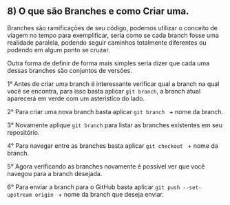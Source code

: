## 8) O que são Branches e como Criar uma.

Branches são ramificações de seu código, podemos utilizar o conceito de viagem no tempo para exemplificar, seria como se cada branch fosse uma realidade paralela, podendo seguir caminhos totalmente diferentes ou podendo em algum ponto se cruzar.

Outra forma de definir de forma mais simples seria dizer que cada uma dessas branches são conjuntos de versões.

1° Antes de criar uma branch é interessante verificar qual a branch na qual você se encontra, para isso basta aplicar `git branch`, a branch atual aparecerá em verde com um asteristíco do lado.

2° Para criar uma nova branch basta aplicar `git branch ` + nome da branch.

3° Novamente aplique `git branch` para listar as branches existentes em seu repositório.

4° Para navegar entre as branches basta aplicar `git checkout ` + nome da branch.

5° Agora verificando as branches novamente é possível ver que você navegou para a branch desejada.

6° Para enviar a branch para o GitHub basta aplicar `git push --set-upstream origin ` + nome da branch que deseja enviar.
